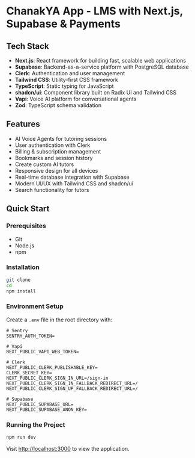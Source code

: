 # ChanakYA App - LMS with Next.js, Supabase & Payments

## Tech Stack

- **Next.js**: React framework for building fast, scalable web applications
- **Supabase**: Backend-as-a-service platform with PostgreSQL database
- **Clerk**: Authentication and user management
- **Tailwind CSS**: Utility-first CSS framework
- **TypeScript**: Static typing for JavaScript
- **shadcn/ui**: Component library built on Radix UI and Tailwind CSS
- **Vapi**: Voice AI platform for conversational agents
- **Zod**: TypeScript schema validation

## Features

- AI Voice Agents for tutoring sessions
- User authentication with Clerk
- Billing & subscription management
- Bookmarks and session history
- Create custom AI tutors
- Responsive design for all devices
- Real-time database integration with Supabase
- Modern UI/UX with Tailwind CSS and shadcn/ui
- Search functionality for tutors

## Quick Start

### Prerequisites

- Git
- Node.js
- npm

### Installation

```bash
git clone 
cd 
npm install
```

### Environment Setup

Create a `.env` file in the root directory with:

```env
# Sentry
SENTRY_AUTH_TOKEN=

# Vapi
NEXT_PUBLIC_VAPI_WEB_TOKEN=

# Clerk
NEXT_PUBLIC_CLERK_PUBLISHABLE_KEY=
CLERK_SECRET_KEY=
NEXT_PUBLIC_CLERK_SIGN_IN_URL=/sign-in
NEXT_PUBLIC_CLERK_SIGN_IN_FALLBACK_REDIRECT_URL=/
NEXT_PUBLIC_CLERK_SIGN_UP_FALLBACK_REDIRECT_URL=/

# Supabase
NEXT_PUBLIC_SUPABASE_URL=
NEXT_PUBLIC_SUPABASE_ANON_KEY=
```

### Running the Project

```bash
npm run dev
```

Visit [http://localhost:3000](http://localhost:3000) to view the application. 

